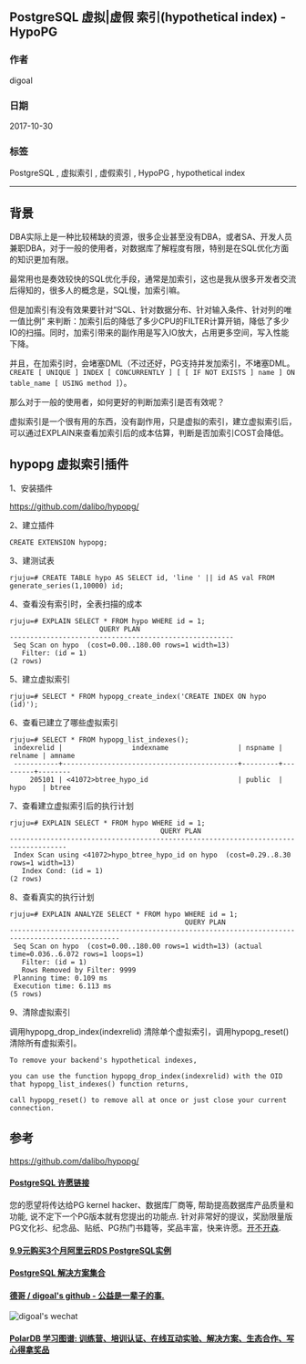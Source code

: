 ## PostgreSQL 虚拟|虚假 索引(hypothetical index) - HypoPG  
                                 
### 作者                
digoal                
                
### 日期                 
2017-10-30                
                  
### 标签                
PostgreSQL , 虚拟索引 , 虚假索引 , HypoPG , hypothetical index  
                            
----                            
                             
## 背景       
DBA实际上是一种比较稀缺的资源，很多企业甚至没有DBA，或者SA、开发人员兼职DBA，对于一般的使用者，对数据库了解程度有限，特别是在SQL优化方面的知识更加有限。  
  
最常用也是奏效较快的SQL优化手段，通常是加索引，这也是我从很多开发者交流后得知的，很多人的概念是，SQL慢，加索引嘛。  
  
但是加索引有没有效果要针对“SQL、针对数据分布、针对输入条件、针对列的唯一值比例” 来判断：加索引后的降低了多少CPU的FILTER计算开销，降低了多少IO的扫描。同时，加索引带来的副作用是写入IO放大，占用更多空间，写入性能下降。  
  
并且，在加索引时，会堵塞DML（不过还好，PG支持并发加索引，不堵塞DML。 ```CREATE [ UNIQUE ] INDEX [ CONCURRENTLY ] [ [ IF NOT EXISTS ] name ] ON table_name [ USING method ]```）。  
  
那么对于一般的使用者，如何更好的判断加索引是否有效呢？  
  
虚拟索引是一个很有用的东西，没有副作用，只是虚拟的索引，建立虚拟索引后，可以通过EXPLAIN来查看加索引后的成本估算，判断是否加索引COST会降低。  
  
## hypopg 虚拟索引插件  
  
1、安装插件  
  
https://github.com/dalibo/hypopg/  
  
2、建立插件  
  
```  
CREATE EXTENSION hypopg;  
```  
  
3、建测试表  
  
```  
rjuju=# CREATE TABLE hypo AS SELECT id, 'line ' || id AS val FROM generate_series(1,10000) id;  
```  
  
4、查看没有索引时，全表扫描的成本  
  
```  
rjuju=# EXPLAIN SELECT * FROM hypo WHERE id = 1;  
                      QUERY PLAN  
-------------------------------------------------------  
 Seq Scan on hypo  (cost=0.00..180.00 rows=1 width=13)  
   Filter: (id = 1)  
(2 rows)  
```  
  
5、建立虚拟索引  
  
```  
rjuju=# SELECT * FROM hypopg_create_index('CREATE INDEX ON hypo (id)');  
```  
  
6、查看已建立了哪些虚拟索引  
  
```  
rjuju=# SELECT * FROM hypopg_list_indexes();  
 indexrelid |                 indexname                 | nspname | relname | amname  
 -----------+-------------------------------------------+---------+---------+--------  
     205101 | <41072>btree_hypo_id                      | public  | hypo    | btree  
```  
  
7、查看建立虚拟索引后的执行计划  
  
```  
rjuju=# EXPLAIN SELECT * FROM hypo WHERE id = 1;  
                                     QUERY PLAN  
------------------------------------------------------------------------------------  
 Index Scan using <41072>hypo_btree_hypo_id on hypo  (cost=0.29..8.30 rows=1 width=13)  
   Index Cond: (id = 1)  
(2 rows)  
```  
  
8、查看真实的执行计划  
  
```  
rjuju=# EXPLAIN ANALYZE SELECT * FROM hypo WHERE id = 1;  
                                           QUERY PLAN  
-------------------------------------------------------------------------------------------------  
 Seq Scan on hypo  (cost=0.00..180.00 rows=1 width=13) (actual time=0.036..6.072 rows=1 loops=1)  
   Filter: (id = 1)  
   Rows Removed by Filter: 9999  
 Planning time: 0.109 ms  
 Execution time: 6.113 ms  
(5 rows)  
```  
  
9、清除虚拟索引  
  
调用hypopg_drop_index(indexrelid) 清除单个虚拟索引，调用hypopg_reset() 清除所有虚拟索引。  
  
```  
To remove your backend's hypothetical indexes,   
  
you can use the function hypopg_drop_index(indexrelid) with the OID that hypopg_list_indexes() function returns,   
  
call hypopg_reset() to remove all at once or just close your current connection.  
```  
  
## 参考  
https://github.com/dalibo/hypopg/  
  
  
  
  
  
  
  
  
  
  
  
  
  
  
  
  
  
  
  
  
  
  
  
  
  
  
  
  
  
  
  
  
  
  
  
  
  
  
  
  
  
  
  
  
  
  
  
  
  
  
  
  
  
  
  
  
  
  
  
  
  
  
  
  
  
  
  
  
  
  
  
  
  
  
#### [PostgreSQL 许愿链接](https://github.com/digoal/blog/issues/76 "269ac3d1c492e938c0191101c7238216")
您的愿望将传达给PG kernel hacker、数据库厂商等, 帮助提高数据库产品质量和功能, 说不定下一个PG版本就有您提出的功能点. 针对非常好的提议，奖励限量版PG文化衫、纪念品、贴纸、PG热门书籍等，奖品丰富，快来许愿。[开不开森](https://github.com/digoal/blog/issues/76 "269ac3d1c492e938c0191101c7238216").  
  
  
#### [9.9元购买3个月阿里云RDS PostgreSQL实例](https://www.aliyun.com/database/postgresqlactivity "57258f76c37864c6e6d23383d05714ea")
  
  
#### [PostgreSQL 解决方案集合](https://yq.aliyun.com/topic/118 "40cff096e9ed7122c512b35d8561d9c8")
  
  
#### [德哥 / digoal's github - 公益是一辈子的事.](https://github.com/digoal/blog/blob/master/README.md "22709685feb7cab07d30f30387f0a9ae")
  
  
![digoal's wechat](../pic/digoal_weixin.jpg "f7ad92eeba24523fd47a6e1a0e691b59")
  
  
#### [PolarDB 学习图谱: 训练营、培训认证、在线互动实验、解决方案、生态合作、写心得拿奖品](https://www.aliyun.com/database/openpolardb/activity "8642f60e04ed0c814bf9cb9677976bd4")
  
